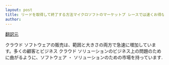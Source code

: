 ```yaml
---
layout: post
title: リードを取得して終了する方法マイクロソフトのマーケットプ レースでは速くお得な情報します。 
author: 
---
```

[翻訳元](https://azure.microsoft.com/blog/how-to-get-more-leads-and-close-deals-faster-with-microsoft-s-marketplaces/)

クラウド ソフトウェアの販売は、範囲と大きさの両方で急速に増加しています。多くの顧客とビジネス クラウド ソリューションのビジネス上の問題のために曲がるように、ソフトウェア ・ ソリューションのための市場を持っています.